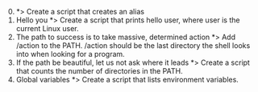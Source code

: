 0. <o> *> Create a script that creates an alias
1. Hello you *> Create a script that prints hello user, where user is the current Linux user.
2. The path to success is to take massive, determined action *> Add /action to the PATH. /action should be the last directory the shell looks into when looking for a program.
3. If the path be beautiful, let us not ask where it leads *> Create a script that counts the number of directories in the PATH.
4. Global variables *> Create a script that lists environment variables.
